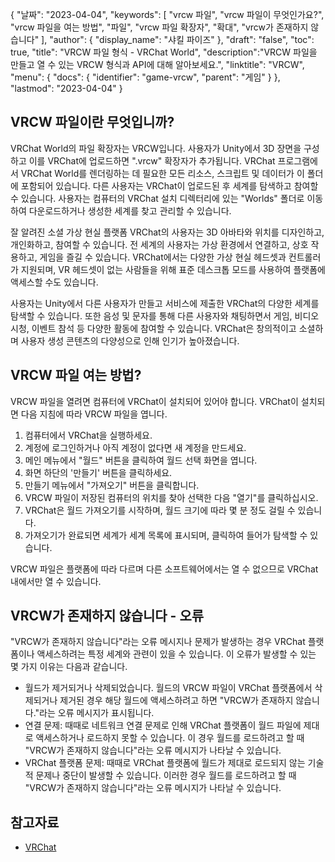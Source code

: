 {
"날짜": "2023-04-04",
  "keywords": [
"vrcw 파일",
"vrcw 파일이 무엇인가요?",
"vrcw 파일을 여는 방법",
"파일",
"vrcw 파일 확장자",
"확대",
"vrcw가 존재하지 않습니다"
],
  "author": {
"display_name": "샤킬 파이즈"
},
"draft": "false",
"toc": true,
"title": "VRCW 파일 형식 - VRChat World",
  "description":"VRCW 파일을 만들고 열 수 있는 VRCW 형식과 API에 대해 알아보세요.",
"linktitle": "VRCW",
  "menu": {
    "docs": {
      "identifier": "game-vrcw",
"parent": "게임"
}
},
"lastmod": "2023-04-04"
}

## VRCW 파일이란 무엇입니까?

VRChat World의 파일 확장자는 VRCW입니다. 사용자가 Unity에서 3D 장면을 구성하고 이를 VRChat에 업로드하면 ".vrcw" 확장자가 추가됩니다. VRChat 프로그램에서 VRChat World를 렌더링하는 데 필요한 모든 리소스, 스크립트 및 데이터가 이 폴더에 포함되어 있습니다. 다른 사용자는 VRChat이 업로드된 후 세계를 탐색하고 참여할 수 있습니다. 사용자는 컴퓨터의 VRChat 설치 디렉터리에 있는 "Worlds" 폴더로 이동하여 다운로드하거나 생성한 세계를 찾고 관리할 수 있습니다.

잘 알려진 소셜 가상 현실 플랫폼 VRChat의 사용자는 3D 아바타와 위치를 디자인하고, 개인화하고, 참여할 수 있습니다. 전 세계의 사용자는 가상 환경에서 연결하고, 상호 작용하고, 게임을 즐길 수 있습니다. VRChat에서는 다양한 가상 현실 헤드셋과 컨트롤러가 지원되며, VR 헤드셋이 없는 사람들을 위해 표준 데스크톱 모드를 사용하여 플랫폼에 액세스할 수도 있습니다.

사용자는 Unity에서 다른 사용자가 만들고 서비스에 제출한 VRChat의 다양한 세계를 탐색할 수 있습니다. 또한 음성 및 문자를 통해 다른 사용자와 채팅하면서 게임, 비디오 시청, 이벤트 참석 등 다양한 활동에 참여할 수 있습니다. VRChat은 창의적이고 소셜하며 사용자 생성 콘텐츠의 다양성으로 인해 인기가 높아졌습니다.

## VRCW 파일 여는 방법?

VRCW 파일을 열려면 컴퓨터에 VRChat이 설치되어 있어야 합니다. VRChat이 설치되면 다음 지침에 따라 VRCW 파일을 엽니다.

1. 컴퓨터에서 VRChat을 실행하세요.
2. 계정에 로그인하거나 아직 계정이 없다면 새 계정을 만드세요.
3. 메인 메뉴에서 "월드" 버튼을 클릭하여 월드 선택 화면을 엽니다.
4. 화면 하단의 '만들기' 버튼을 클릭하세요.
5. 만들기 메뉴에서 "가져오기" 버튼을 클릭합니다.
6. VRCW 파일이 저장된 컴퓨터의 위치를 찾아 선택한 다음 "열기"를 클릭하십시오.
7. VRChat은 월드 가져오기를 시작하며, 월드 크기에 따라 몇 분 정도 걸릴 수 있습니다.
8. 가져오기가 완료되면 세계가 세계 목록에 표시되며, 클릭하여 들어가 탐색할 수 있습니다.

VRCW 파일은 플랫폼에 따라 다르며 다른 소프트웨어에서는 열 수 없으므로 VRChat 내에서만 열 수 있습니다.

## VRCW가 존재하지 않습니다 - 오류

"VRCW가 존재하지 않습니다"라는 오류 메시지나 문제가 발생하는 경우 VRChat 플랫폼이나 액세스하려는 특정 세계와 관련이 있을 수 있습니다. 이 오류가 발생할 수 있는 몇 가지 이유는 다음과 같습니다.

- 월드가 제거되거나 삭제되었습니다. 월드의 VRCW 파일이 VRChat 플랫폼에서 삭제되거나 제거된 경우 해당 월드에 액세스하려고 하면 "VRCW가 존재하지 않습니다."라는 오류 메시지가 표시됩니다.
- 연결 문제: 때때로 네트워크 연결 문제로 인해 VRChat 플랫폼이 월드 파일에 제대로 액세스하거나 로드하지 못할 수 있습니다. 이 경우 월드를 로드하려고 할 때 "VRCW가 존재하지 않습니다"라는 오류 메시지가 나타날 수 있습니다.
- VRChat 플랫폼 문제: 때때로 VRChat 플랫폼에 월드가 제대로 로드되지 않는 기술적 문제나 중단이 발생할 수 있습니다. 이러한 경우 월드를 로드하려고 할 때 "VRCW가 존재하지 않습니다"라는 오류 메시지가 나타날 수 있습니다.

## 참고자료
* [VRChat](https://en.wikipedia.org/wiki/VRChat)

